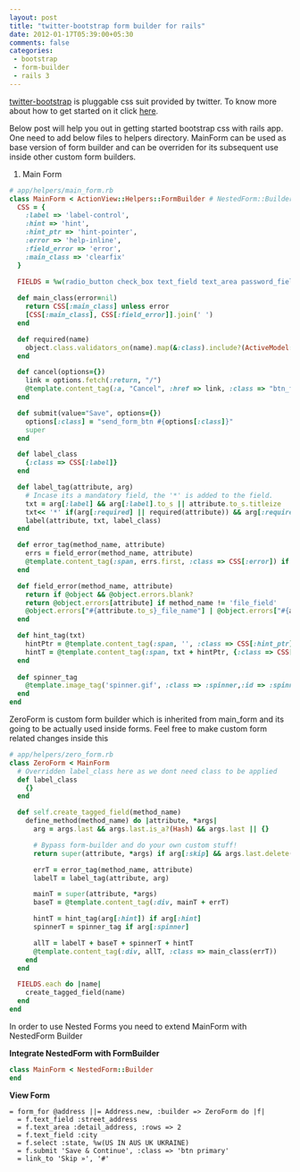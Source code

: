 ```yaml
---
layout: post
title: "twitter-bootstrap form builder for rails"
date: 2012-01-17T05:39:00+05:30
comments: false
categories:
 - bootstrap
 - form-builder
 - rails 3
---
```

[twitter-bootstrap](twitter.github.com/bootstrap/) is pluggable css suit provided by twitter. 
To know more about how to get started on it click [here](http://www.funonrails.com/2011/11/rails-311-haml-sass-jquery-coffee-rails).

Below post will help you out in getting started bootstrap css with rails app. One need to add below files to helpers directory.
MainForm can be used as base version of form builder and can be overriden for its subsequent use inside other custom form builders. 
1. Main Form
```ruby
# app/helpers/main_form.rb 
class MainForm < ActionView::Helpers::FormBuilder # NestedForm::Builder
  CSS = {
    :label => 'label-control',
    :hint => 'hint',
    :hint_ptr => 'hint-pointer',
    :error => 'help-inline',
    :field_error => 'error',
    :main_class => 'clearfix'
  }

  FIELDS = %w(radio_button check_box text_field text_area password_field select file_field collection_select email_field date_select)
  
  def main_class(error=nil)
    return CSS[:main_class] unless error
    [CSS[:main_class], CSS[:field_error]].join(' ')
  end

  def required(name)
    object.class.validators_on(name).map(&:class).include?(ActiveModel::Validations::PresenceValidator) rescue nil
  end

  def cancel(options={})
    link = options.fetch(:return, "/")
    @template.content_tag(:a, "Cancel", :href => link, :class => "btn_form button np_cancel_btn #{options[:class]}")
  end

  def submit(value="Save", options={})
    options[:class] = "send_form_btn #{options[:class]}"
    super
  end

  def label_class
    {:class => CSS[:label]}
  end

  def label_tag(attribute, arg)
    # Incase its a mandatory field, the '*' is added to the field.
    txt = arg[:label] && arg[:label].to_s || attribute.to_s.titleize
    txt<< '*' if(arg[:required] || required(attribute)) && arg[:required] != false
    label(attribute, txt, label_class)
  end

  def error_tag(method_name, attribute)
    errs = field_error(method_name, attribute)
    @template.content_tag(:span, errs.first, :class => CSS[:error]) if errs.present?
  end

  def field_error(method_name, attribute)
    return if @object && @object.errors.blank?
    return @object.errors[attribute] if method_name != 'file_field'
    @object.errors["#{attribute.to_s}_file_name"] | @object.errors["#{attribute.to_s}_file_size"] | @object.errors["#{attribute.to_s}_content_type"]
  end

  def hint_tag(txt)
    hintPtr = @template.content_tag(:span, '', :class => CSS[:hint_ptr])
    hintT = @template.content_tag(:span, txt + hintPtr, {:class => CSS[:hint]}, false) 
  end
 
  def spinner_tag
    @template.image_tag('spinner.gif', :class => :spinner,:id => :spinner) 
  end
end  
```

ZeroForm is custom form builder which is inherited from main_form and its going to be actually used inside forms. Feel free to make custom form related changes inside this

```ruby
# app/helpers/zero_form.rb
class ZeroForm < MainForm
  # Overridden label_class here as we dont need class to be applied
  def label_class
    {}
  end

  def self.create_tagged_field(method_name)
    define_method(method_name) do |attribute, *args|
      arg = args.last && args.last.is_a?(Hash) && args.last || {}

      # Bypass form-builder and do your own custom stuff!
      return super(attribute, *args) if arg[:skip] && args.last.delete(:skip)

      errT = error_tag(method_name, attribute)
      labelT = label_tag(attribute, arg)

      mainT = super(attribute, *args)
      baseT = @template.content_tag(:div, mainT + errT)

      hintT = hint_tag(arg[:hint]) if arg[:hint]
      spinnerT = spinner_tag if arg[:spinner]

      allT = labelT + baseT + spinnerT + hintT
      @template.content_tag(:div, allT, :class => main_class(errT))
    end
  end

  FIELDS.each do |name|
    create_tagged_field(name)
  end
end
```
In order to use Nested Forms you need to extend MainForm with NestedForm Builder

**Integrate NestedForm with FormBuilder**

```ruby
class MainForm < NestedForm::Builder
end
```
**View Form**
```haml
= form_for @address ||= Address.new, :builder => ZeroForm do |f|
  = f.text_field :street_address
  = f.text_area :detail_address, :rows => 2
  = f.text_field :city
  = f.select :state, %w(US IN AUS UK UKRAINE)
  = f.submit 'Save & Continue', :class => 'btn primary'
  = link_to 'Skip »', '#'
```
